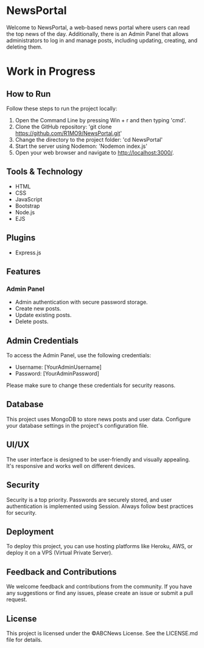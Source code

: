 # NewsPortal

Welcome to NewsPortal, a web-based news portal where users can read the top news of the day. Additionally, there is an Admin Panel that allows administrators to log in and manage posts, including updating, creating, and deleting them.

# Work in Progress

## How to Run

Follow these steps to run the project locally:

1. Open the Command Line by pressing Win + r and then typing 'cmd'.
2. Clone the GitHub repository: 'git clone https://github.com/R1MO9/NewsPortal.git'
3. Change the directory to the project folder: 'cd NewsPortal'
4. Start the server using Nodemon: 'Nodemon index.js'
5. Open your web browser and navigate to [http://localhost:3000/](http://localhost:3000/).

## Tools & Technology

- HTML
- CSS
- JavaScript
- Bootstrap
- Node.js
- EJS

## Plugins

- Express.js

## Features

### Admin Panel

- Admin authentication with secure password storage.
- Create new posts.
- Update existing posts.
- Delete posts.

## Admin Credentials

To access the Admin Panel, use the following credentials:

- Username: [YourAdminUsername]
- Password: [YourAdminPassword]

Please make sure to change these credentials for security reasons.

## Database

This project uses MongoDB to store news posts and user data. Configure your database settings in the project's configuration file.

## UI/UX

The user interface is designed to be user-friendly and visually appealing. It's responsive and works well on different devices.

## Security

Security is a top priority. Passwords are securely stored, and user authentication is implemented using Session. Always follow best practices for security.

## Deployment

To deploy this project, you can use hosting platforms like Heroku, AWS, or deploy it on a VPS (Virtual Private Server).

## Feedback and Contributions

We welcome feedback and contributions from the community. If you have any suggestions or find any issues, please create an issue or submit a pull request.

## License

This project is licensed under the ©ABCNews License. See the LICENSE.md file for details.
